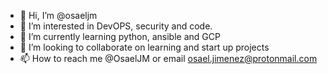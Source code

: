- 👋 Hi, I’m @osaeljm
- 👀 I’m interested in DevOPS, security and code.
- 🌱 I’m currently learning python, ansible and GCP
- 💞️ I’m looking to collaborate on learning and start up projects
- 📫 How to reach me @OsaelJM or email osael.jimenez@protonmail.com

<!---
osaeljm/osaeljm is a ✨ special ✨ repository because its `README.md` (this file) appears on your GitHub profile.
You can click the Preview link to take a look at your changes.
--->
